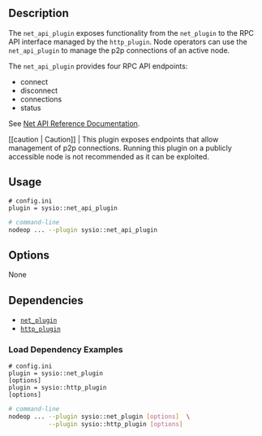 ## Description

The `net_api_plugin` exposes functionality from the `net_plugin` to the RPC API interface managed by the `http_plugin`. Node operators can use the `net_api_plugin` to manage the p2p connections of an active node.

The `net_api_plugin` provides four RPC API endpoints:

* connect
* disconnect
* connections
* status

See [Net API Reference Documentation](https://developers.eos.io/manuals/eos/latest/nodeop/plugins/net_api_plugin/api-reference/index).

[[caution | Caution]]
| This plugin exposes endpoints that allow management of p2p connections. Running this plugin on a publicly accessible node is not recommended as it can be exploited.

## Usage

```console
# config.ini
plugin = sysio::net_api_plugin
```

```sh
# command-line
nodeop ... --plugin sysio::net_api_plugin
```

## Options

None

## Dependencies

* [`net_plugin`](net-plugin.md)
* [`http_plugin`](http-plugin.md)

### Load Dependency Examples

```console
# config.ini
plugin = sysio::net_plugin
[options]
plugin = sysio::http_plugin
[options]
```

```sh
# command-line
nodeop ... --plugin sysio::net_plugin [options]  \
           --plugin sysio::http_plugin [options]
```
